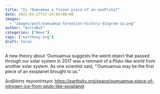 ```yaml
---
title: "Is ‘Oumuamua a frozen piece of an exoPluto?"
date: 2021-03-27T17:24:05+00:00
images:
  - "images/post/oumuamua-formation-history-diagram-cp.png"
author: "AstroBot"
categories: ["News"]
tags: ["earthsky.org"]
draft: false
---
```


A new theory about ‘Oumuamua suggests the weird object that passed through our solar system in 2017 was a remnant of a Pluto-like world from another solar system. As one scientist said, “‘Oumuamua may be the first piece of an exoplanet brought to us.”

Διαβάστε περισσότερα: https://earthsky.org/space/oumuamua-piece-of-nitrogen-ice-from-pluto-like-exoplanet
